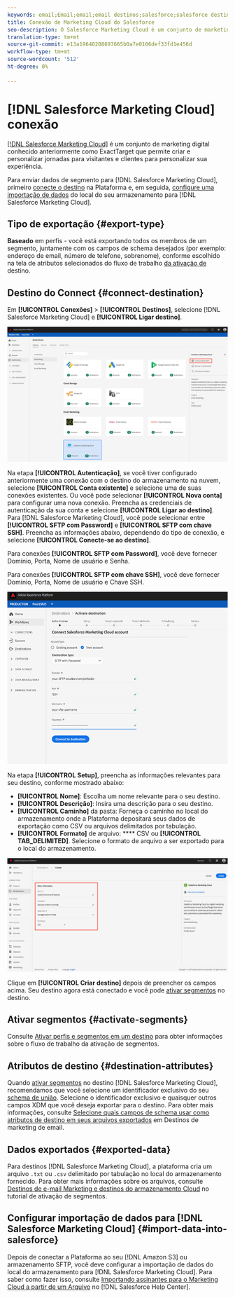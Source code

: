 ```yaml
---
keywords: email;Email;email;email destinos;salesforce;salesforce destino
title: Conexão de Marketing Cloud do Salesforce
seo-description: O Salesforce Marketing Cloud é um conjunto de marketing digital conhecido anteriormente como ExactTarget que permite criar e personalizar jornadas para visitantes e clientes para personalizar sua experiência.
translation-type: tm+mt
source-git-commit: e13a19640208697665b0a7e0106def33fd1e456d
workflow-type: tm+mt
source-wordcount: '512'
ht-degree: 0%

---
```



# [!DNL Salesforce Marketing Cloud] conexão

[[!DNL Salesforce Marketing Cloud]](https://www.salesforce.com/products/marketing-cloud/email-marketing/) é um conjunto de marketing digital conhecido anteriormente como ExactTarget que permite criar e personalizar jornadas para visitantes e clientes para personalizar sua experiência.

Para enviar dados de segmento para [!DNL Salesforce Marketing Cloud], primeiro [conecte o destino](#connect-destination) na Plataforma e, em seguida, [configure uma importação de dados](#import-data-into-salesforce) do local do seu armazenamento para [!DNL Salesforce Marketing Cloud].

## Tipo de exportação {#export-type}

**Baseado**  em perfis - você está exportando todos os membros de um segmento, juntamente com os campos de schema desejados (por exemplo: endereço de email, número de telefone, sobrenome), conforme escolhido na tela de atributos selecionados do fluxo de trabalho [ da ativação de ](../../ui/activate-destinations.md#select-attributes)destino.

## Destino do Connect {#connect-destination}

Em **[!UICONTROL Conexões]** > **[!UICONTROL Destinos]**, selecione [!DNL Salesforce Marketing Cloud] e **[!UICONTROL Ligar destino]**.

![Conectar-se ao Salesforce](../../assets/catalog/email-marketing/salesforce/catalog.png)

Na etapa **[!UICONTROL Autenticação]**, se você tiver configurado anteriormente uma conexão com o destino do armazenamento na nuvem, selecione **[!UICONTROL Conta existente]** e selecione uma de suas conexões existentes. Ou você pode selecionar **[!UICONTROL Nova conta]** para configurar uma nova conexão. Preencha as credenciais de autenticação da sua conta e selecione **[!UICONTROL Ligar ao destino]**. Para [!DNL Salesforce Marketing Cloud], você pode selecionar entre **[!UICONTROL SFTP com Password]** e **[!UICONTROL SFTP com chave SSH]**. Preencha as informações abaixo, dependendo do tipo de conexão, e selecione **[!UICONTROL Conecte-se ao destino]**.

Para conexões **[!UICONTROL SFTP com Password]**, você deve fornecer Domínio, Porta, Nome de usuário e Senha.

Para conexões **[!UICONTROL SFTP com chave SSH]**, você deve fornecer Domínio, Porta, Nome de usuário e Chave SSH.

![Preencha as informações do Salesforce](../../assets/catalog/email-marketing/salesforce/account-info.png)

Na etapa **[!UICONTROL Setup]**, preencha as informações relevantes para seu destino, conforme mostrado abaixo:
- **[!UICONTROL Nome]**: Escolha um nome relevante para o seu destino.
- **[!UICONTROL Descrição]**: Insira uma descrição para o seu destino.
- **[!UICONTROL Caminho]** da pasta: Forneça o caminho no local do armazenamento onde a Plataforma depositará seus dados de exportação como CSV ou arquivos delimitados por tabulação.
- **[!UICONTROL Formato]** de arquivo:  **** CSV ou  **[!UICONTROL TAB_DELIMITED]**. Selecione o formato de arquivo a ser exportado para o local do armazenamento.

![Informações básicas sobre o Salesforce](../../assets/catalog/email-marketing/salesforce/basic-information.png)

Clique em **[!UICONTROL Criar destino]** depois de preencher os campos acima. Seu destino agora está conectado e você pode [ativar segmentos](../../ui/activate-destinations.md) no destino.

## Ativar segmentos {#activate-segments}

Consulte [Ativar perfis e segmentos em um destino](../../ui/activate-destinations.md) para obter informações sobre o fluxo de trabalho da ativação de segmentos.

## Atributos de destino {#destination-attributes}

Quando [ativar segmentos](../../ui/activate-destinations.md) no destino [!DNL Salesforce Marketing Cloud], recomendamos que você selecione um identificador exclusivo do seu [schema de união](../../../profile/home.md#profile-fragments-and-union-schemas). Selecione o identificador exclusivo e quaisquer outros campos XDM que você deseja exportar para o destino. Para obter mais informações, consulte [Selecione quais campos de schema usar como atributos de destino em seus arquivos exportados](./overview.md#destination-attributes) em Destinos de marketing de email.

## Dados exportados {#exported-data}

Para destinos [!DNL Salesforce Marketing Cloud], a plataforma cria um arquivo `.txt` ou `.csv` delimitado por tabulação no local do armazenamento fornecido. Para obter mais informações sobre os arquivos, consulte [Destinos de e-mail Marketing e destinos do armazenamento Cloud](../../ui/activate-destinations.md#esp-and-cloud-storage) no tutorial de ativação de segmentos.

## Configurar importação de dados para [!DNL Salesforce Marketing Cloud] {#import-data-into-salesforce}

Depois de conectar a Plataforma ao seu [!DNL Amazon S3] ou armazenamento SFTP, você deve configurar a importação de dados do local do armazenamento para [!DNL Salesforce Marketing Cloud]. Para saber como fazer isso, consulte [Importando assinantes para o Marketing Cloud a partir de um Arquivo](https://help.salesforce.com/articleView?id=mc_es_import_subscribers_from_file.htm&amp;type=5) no [!DNL Salesforce Help Center].